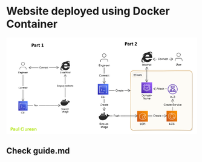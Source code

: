 # Website deployed using Docker Container

![Docker](/Project-7-Docker/pics/Docker.png)

## Check guide.md